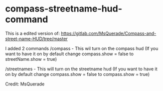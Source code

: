 # compass-streetname-hud-command
This is a edited version of: https://gitlab.com/MsQuerade/Compass-and-street-name-HUD/tree/master 

I added 2 commands
/compass - This wil turn on the compass hud (If you want to have it on by default change compass.show = false to streetName.show = true)

/streetnames - This will turn on the streetname hud (If you want to have it on by default change compass.show = false to compass.show = true)

Credit: MsQuerade

